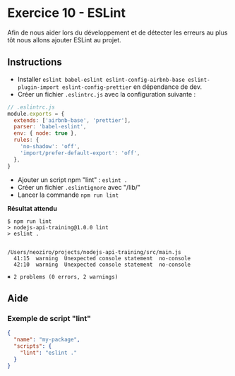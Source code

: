 # Exercice 10 - ESLint

Afin de nous aider lors du développement et de détecter les erreurs au plus tôt nous allons ajouter ESLint au projet.

## Instructions

* Installer `eslint babel-eslint eslint-config-airbnb-base eslint-plugin-import eslint-config-prettier` en dépendance de dev.
* Créer un fichier `.eslintrc.js` avec la configuration suivante :

```js
// .eslintrc.js
module.exports = {
  extends: ['airbnb-base', 'prettier'],
  parser: 'babel-eslint',
  env: { node: true },
  rules: {
    'no-shadow': 'off',
    'import/prefer-default-export': 'off',
  },
}
```

* Ajouter un script npm "lint" : `eslint .`
* Créer un fichier `.eslintignore` avec "/lib/"
* Lancer la commande `npm run lint`

**Résultat attendu**

```
$ npm run lint
> nodejs-api-training@1.0.0 lint
> eslint .


/Users/neoziro/projects/nodejs-api-training/src/main.js
  41:15  warning  Unexpected console statement  no-console
  42:10  warning  Unexpected console statement  no-console

✖ 2 problems (0 errors, 2 warnings)
```

## Aide

### Exemple de script "lint"

```json
{
  "name": "my-package",
  "scripts": {
    "lint": "eslint ."
  }
}
```
